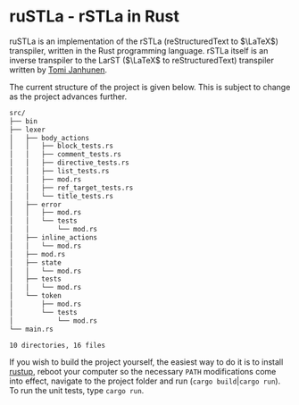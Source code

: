 # ruSTLa - rSTLa in Rust

ruSTLa is an implementation of the rSTLa
(reStructuredText to $`\LaTeX`$) transpiler,
written in the Rust programming language.
rSTLa itself is an inverse transpiler to the LarST ($`\LaTeX`$ to reStructuredText) transpiler written by [Tomi Janhunen](https://www.tuni.fi/fi/tomi-janhunen).

The current structure of the project is given below.
This is subject to change as the project advances further.
```bash
src/
├── bin
├── lexer
│   ├── body_actions
│   │   ├── block_tests.rs
│   │   ├── comment_tests.rs
│   │   ├── directive_tests.rs
│   │   ├── list_tests.rs
│   │   ├── mod.rs
│   │   ├── ref_target_tests.rs
│   │   └── title_tests.rs
│   ├── error
│   │   ├── mod.rs
│   │   └── tests
│   │       └── mod.rs
│   ├── inline_actions
│   │   └── mod.rs
│   ├── mod.rs
│   ├── state
│   │   └── mod.rs
│   ├── tests
│   │   └── mod.rs
│   └── token
│       ├── mod.rs
│       └── tests
│           └── mod.rs
└── main.rs

10 directories, 16 files
```
If you wish to build the project yourself, the easiest way to do it is to install [rustup](https://rustup.rs/), reboot your computer so the necessary `PATH` modifications come into effect, navigate to the project folder and run (`cargo build`|`cargo run`). To run the unit tests, type `cargo run`.